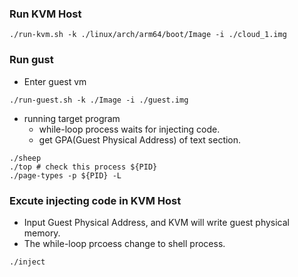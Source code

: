 ### Run KVM Host

```
./run-kvm.sh -k ./linux/arch/arm64/boot/Image -i ./cloud_1.img
```

### Run gust 
* Enter guest vm
```
./run-guest.sh -k ./Image -i ./guest.img
```
* running target program
    * while-loop process waits for injecting code.
    * get GPA(Guest Physical Address) of text section.
```
./sheep
./top # check this process ${PID}
./page-types -p ${PID} -L
```

### Excute injecting code in KVM Host
* Input Guest Physical Address, and KVM will write guest physical memory.
* The while-loop prcoess change to shell process.
```
./inject
```


